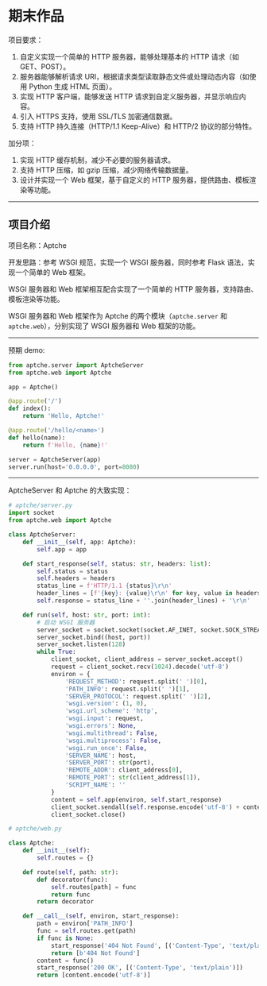 # 期末作品

项目要求：

1. 自定义实现一个简单的 HTTP 服务器，能够处理基本的 HTTP 请求（如 GET、POST）。
2. 服务器能够解析请求 URI，根据请求类型读取静态文件或处理动态内容（如使用 Python 生成 HTML 页面）。
3. 实现 HTTP 客户端，能够发送 HTTP 请求到自定义服务器，并显示响应内容。
4. 引入 HTTPS 支持，使用 SSL/TLS 加密通信数据。
5. 支持 HTTP 持久连接（HTTP/1.1 Keep-Alive）和 HTTP/2 协议的部分特性。

加分项：

1. 实现 HTTP 缓存机制，减少不必要的服务器请求。
2. 支持 HTTP 压缩，如 gzip 压缩，减少网络传输数据量。
3. 设计并实现一个 Web 框架，基于自定义的 HTTP 服务器，提供路由、模板渲染等功能。

---

## 项目介绍

项目名称：Aptche

开发思路：参考 WSGI 规范，实现一个 WSGI 服务器，同时参考 Flask 语法，实现一个简单的 Web 框架。

WSGI 服务器和 Web 框架相互配合实现了一个简单的 HTTP 服务器，支持路由、模板渲染等功能。

WSGI 服务器和 Web 框架作为 Aptche 的两个模块（`aptche.server` 和 `aptche.web`），分别实现了 WSGI 服务器和 Web 框架的功能。

---

预期 demo:

```python
from aptche.server import AptcheServer
from aptche.web import Aptche

app = Aptche()

@app.route('/')
def index():
    return 'Hello, Aptche!'

@app.route('/hello/<name>')
def hello(name):
    return f'Hello, {name}!'

server = AptcheServer(app)
server.run(host='0.0.0.0', port=8080)
```

---

AptcheServer 和 Aptche 的大致实现：

```python
# aptche/server.py
import socket
from aptche.web import Aptche

class AptcheServer:
    def __init__(self, app: Aptche):
        self.app = app

    def start_response(self, status: str, headers: list):
        self.status = status
        self.headers = headers
        status_line = f'HTTP/1.1 {status}\r\n'
        header_lines = [f'{key}: {value}\r\n' for key, value in headers]
        self.response = status_line + ''.join(header_lines) + '\r\n'

    def run(self, host: str, port: int):
        # 启动 WSGI 服务器
        server_socket = socket.socket(socket.AF_INET, socket.SOCK_STREAM)
        server_socket.bind((host, port))
        server_socket.listen(128)
        while True:
            client_socket, client_address = server_socket.accept()
            request = client_socket.recv(1024).decode('utf-8')
            environ = {
                'REQUEST_METHOD': request.split(' ')[0],
                'PATH_INFO': request.split(' ')[1],
                'SERVER_PROTOCOL': request.split(' ')[2],
                'wsgi.version': (1, 0),
                'wsgi.url_scheme': 'http',
                'wsgi.input': request,
                'wsgi.errors': None,
                'wsgi.multithread': False,
                'wsgi.multiprocess': False,
                'wsgi.run_once': False,
                'SERVER_NAME': host,
                'SERVER_PORT': str(port),
                'REMOTE_ADDR': client_address[0],
                'REMOTE_PORT': str(client_address[1]),
                'SCRIPT_NAME': ''
            }
            content = self.app(environ, self.start_response)
            client_socket.sendall(self.response.encode('utf-8') + content.encode('utf-8'))
            client_socket.close()
```

```python
# aptche/web.py

class Aptche:
    def __init__(self):
        self.routes = {}

    def route(self, path: str):
        def decorator(func):
            self.routes[path] = func
            return func
        return decorator

    def __call__(self, environ, start_response):
        path = environ['PATH_INFO']
        func = self.routes.get(path)
        if func is None:
            start_response('404 Not Found', [('Content-Type', 'text/plain')])
            return [b'404 Not Found']
        content = func()
        start_response('200 OK', [('Content-Type', 'text/plain')])
        return [content.encode('utf-8')]
```
